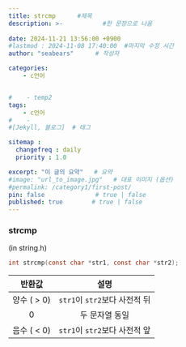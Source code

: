 ```yaml
---
title: strcmp      #제목
description: >-           #한 문장으로 나옴
  
date: 2024-11-21 13:56:00 +0900
#lastmod : 2024-11-08 17:40:00  #마지막 수정 시간
author: "seabears"      # 작성자

categories:
    - c언어


#    - temp2
tags: 
    - c언어
#    - 
#[Jekyll, 블로그]  # 태그

sitemap :
  changefreq : daily
  priority : 1.0

excerpt: "이 글의 요약"   # 요약
#image: "url_to_image.jpg"   # 대표 이미지 (옵션)
#permalink: /category1/first-post/
pin: false              # true | false
published: true        # true | false
---
```



### strcmp  
(in string.h)  

```c
int strcmp(const char *str1, const char *str2);
```

| **반환값**     | **설명**                |
|:--------------:|:-----------------------:|
| 양수 ( > 0)    | `str1`이 `str2`보다 사전적 뒤 |
| 0              | 두 문자열 동일          |
| 음수 ( < 0)    | `str1`이 `str2`보다 사전적 앞 |

